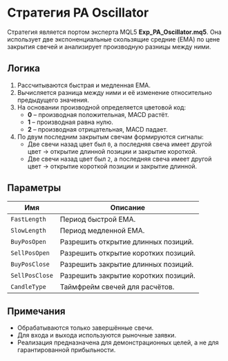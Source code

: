 # Стратегия PA Oscillator

Стратегия является портом эксперта MQL5 **Exp_PA_Oscillator.mq5**. Она использует две экспоненциальные скользящие средние (EMA) по цене закрытия свечей и анализирует производную разницы между ними.

## Логика

1. Рассчитываются быстрая и медленная EMA.
2. Вычисляется разница между ними и её изменение относительно предыдущего значения.
3. На основании производной определяется цветовой код:
   - **0** – производная положительная, MACD растёт.
   - **1** – производная равна нулю.
   - **2** – производная отрицательная, MACD падает.
4. По двум последним закрытым свечам формируются сигналы:
   - Две свечи назад цвет был `0`, а последняя свеча имеет другой цвет → открытие длинной позиции и закрытие короткой.
   - Две свечи назад цвет был `2`, а последняя свеча имеет другой цвет → открытие короткой позиции и закрытие длинной.

## Параметры

| Имя | Описание |
| --- | -------- |
| `FastLength` | Период быстрой EMA. |
| `SlowLength` | Период медленной EMA. |
| `BuyPosOpen` | Разрешить открытие длинных позиций. |
| `SellPosOpen` | Разрешить открытие коротких позиций. |
| `BuyPosClose` | Разрешить закрытие длинных позиций. |
| `SellPosClose` | Разрешить закрытие коротких позиций. |
| `CandleType` | Таймфрейм свечей для расчётов. |

## Примечания

- Обрабатываются только завершённые свечи.
- Для входа и выхода используются рыночные заявки.
- Реализация предназначена для демонстрационных целей, а не для гарантированной прибыльности.
